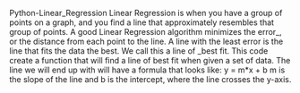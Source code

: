 Python-Linear_Regression
Linear Regression is when you have a group of points on a graph, and you find a line that approximately resembles that group of points. A good Linear Regression algorithm minimizes the error_, or the distance from each point to the line. A line with the least error is the line that fits the data the best. We call this a line of _best fit. This code create a function that will find a line of best fit when given a set of data. The line we will end up with will have a formula that looks like: y = m*x + b m is the slope of the line and b is the intercept, where the line crosses the y-axis.
